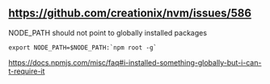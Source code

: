 
## https://github.com/creationix/nvm/issues/586

NODE_PATH should not point to globally installed packages

    export NODE_PATH=$NODE_PATH:`npm root -g`

https://docs.npmjs.com/misc/faq#i-installed-something-globally-but-i-can-t-require-it

